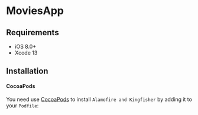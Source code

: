 # MoviesApp

## Requirements

- iOS 8.0+
- Xcode 13

## Installation

#### CocoaPods
You need use [CocoaPods](http://cocoapods.org/) to install `Alamofire and Kingfisher` by adding it to your `Podfile`:


